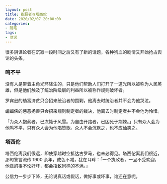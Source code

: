 ```yaml
---
layout: post
title: 抱薪者与塔西佗
date: 2020/02/07 20:00:00
categories:
- 随笔
tags:
- 他说
---
```


很多阴谋论者在沉寂一段时间之后又有了新的话题，各种狗血的剧情又开始抢占舆论的头条。

### 鸣不平

没有人是带着主角光环降生的，只是他们帮助人们打开了一道光所以被称为人民英雄，但是他们触及了统治阶级层的利益所以被称作规则破坏者。

罗宾逊的劫富济贫只会招来统治者的围剿，他离去时统治者并不会为他哭泣。

蝙蝠侠的惩恶扬善只会招来规则制定者的裁决，他离去时制定者并不会他为怜惜。

「为众人抱薪者，已冻毙于风雪。为自由开路者，已困死于荆棘。」只有众人会为他鸣不平，只有众人会为他唱赞歌。众人不会沉默之，也不应讪笑之。

### 塔西佗

塔西佗离我们很远，即使穿越时空抵达古罗马，也未必得见。塔西佗离我们很近，那句警言流传 1900 余年，成色不减，犹在耳畔：「一个执政者，一旦不受欢迎，他做的事不论好坏，都会招致同样的不满。」

公信力一步步下降，无论说真话或假话，做好事或坏事，谁还在意呢。
